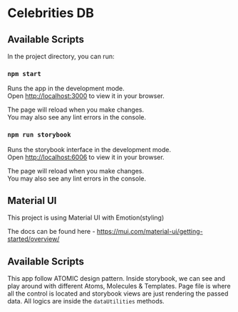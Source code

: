 # Celebrities DB

## Available Scripts

In the project directory, you can run:

### `npm start`

Runs the app in the development mode.\
Open [http://localhost:3000](http://localhost:3000) to view it in your browser.

The page will reload when you make changes.\
You may also see any lint errors in the console.

### `npm run storybook`

Runs the storybook interface in the development mode.\
Open [http://localhost:6006](http://localhost:6006) to view it in your browser.

The page will reload when you make changes.\
You may also see any lint errors in the console.

## Material UI

This project is using Material UI with Emotion(styling)

The docs can be found here - https://mui.com/material-ui/getting-started/overview/

## Available Scripts

This app follow ATOMIC design pattern.
Inside storybook, we can see and play around with different Atoms, Molecules & Templates.
Page file is where all the control is located and storybook views are just rendering the passed data.
All logics are inside the `dataUtilities` methods.